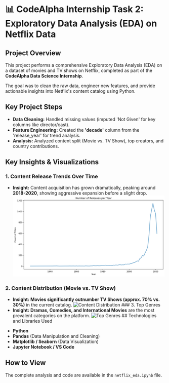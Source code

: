 # 📊 CodeAlpha Internship Task 2: Exploratory Data Analysis (EDA) on Netflix Data

## Project Overview
This project performs a comprehensive Exploratory Data Analysis (EDA) on a dataset of movies and TV shows on Netflix, completed as part of the **CodeAlpha Data Science Internship**.

The goal was to clean the raw data, engineer new features, and provide actionable insights into Netflix's content catalog using Python.

## Key Project Steps
* **Data Cleaning:** Handled missing values (imputed 'Not Given' for key columns like director/cast).
* **Feature Engineering:** Created the **'decade'** column from the 'release_year' for trend analysis.
* **Analysis:** Analyzed content split (Movie vs. TV Show), top creators, and country contributions.

## Key Insights & Visualizations

### 1. Content Release Trends Over Time
- **Insight:** Content acquisition has grown dramatically, peaking around **2018-2020**, showing aggressive expansion before a slight drop.
![Releases Over Time](releases_per_year.png)

### 2. Content Distribution (Movie vs. TV Show)
- **Insight:** **Movies significantly outnumber TV Shows (approx. 70% vs. 30%)** in the current catalog.
![Content Distribution](content_type_distribution.png)  ### 3. Top Genres
- **Insight:** **Dramas, Comedies, and International Movies** are the most prevalent categories on the platform.
![Top Genres](top_10_genres.png)  ## Technologies and Libraries Used
* **Python**
* **Pandas** (Data Manipulation and Cleaning)
* **Matplotlib / Seaborn** (Data Visualization)
* **Jupyter Notebook / VS Code**

## How to View
The complete analysis and code are available in the `netflix_eda.ipynb` file.
